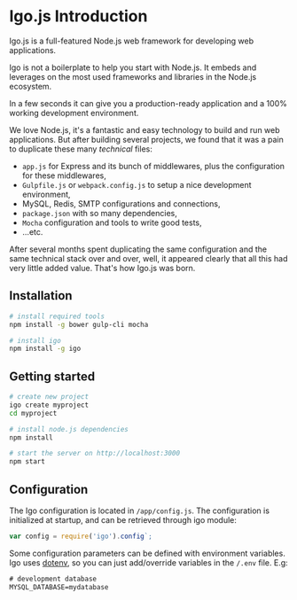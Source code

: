 
# Igo.js Introduction

Igo.js is a full-featured Node.js web framework for developing web applications.

Igo is not a boilerplate to help you start with Node.js. It embeds and leverages on the most used frameworks and libraries in the Node.js ecosystem.

In a few seconds it can give you a production-ready application and a 100% working development environment.

We love Node.js, it's a fantastic and easy technology to build and run web applications.
But after building several projects, we found that it was a pain to duplicate these many *technical* files:
- `app.js` for Express and its bunch of middlewares, plus the configuration for these middlewares,
- `Gulpfile.js` or `webpack.config.js` to setup a nice development environment,
- MySQL, Redis, SMTP configurations and connections,
- `package.json` with so many dependencies,
- `Mocha` configuration and tools to write good tests,
- ...etc.

After several months spent duplicating the same configuration and the same technical stack over and over, well, it appeared clearly that all this had very little added value. That's how Igo.js was born.

## Installation
```sh
# install required tools
npm install -g bower gulp-cli mocha

# install igo
npm install -g igo
```

## Getting started
```sh
# create new project
igo create myproject
cd myproject

# install node.js dependencies
npm install

# start the server on http://localhost:3000
npm start
```

## Configuration
The Igo configuration is located in `/app/config.js`.
The configuration is initialized at startup, and can be retrieved through igo module:
```js
var config = require('igo').config`;
```

Some configuration parameters can be defined with environment variables. Igo uses [dotenv](https://github.com/motdotla/dotenv), so you can just add/override variables in the `/.env` file.
E.g:
```txt
# development database
MYSQL_DATABASE=mydatabase
```
